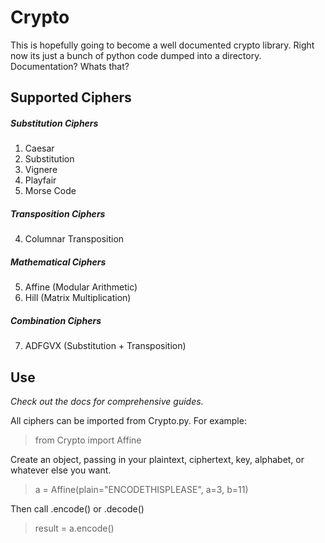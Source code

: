 # Crypto

This is hopefully going to become a well documented crypto library. Right now its just a bunch of python code dumped into a directory. Documentation? Whats that?

## Supported Ciphers
##### Substitution Ciphers
1. Caesar
2. Substitution
3. Vignere
4. Playfair
5. Morse Code
##### Transposition Ciphers
4. Columnar Transposition
##### Mathematical Ciphers
5. Affine (Modular Arithmetic)
6. Hill (Matrix Multiplication)
##### Combination Ciphers
7. ADFGVX (Substitution + Transposition)

## Use

*Check out the docs for comprehensive guides.*

All ciphers can be imported from Crypto.py. For example:
> from Crypto import Affine

Create an object, passing in your plaintext, ciphertext, key, alphabet, or whatever else you want.
>a = Affine(plain="ENCODETHISPLEASE", a=3, b=11)

Then call .encode() or .decode()
>result = a.encode()
